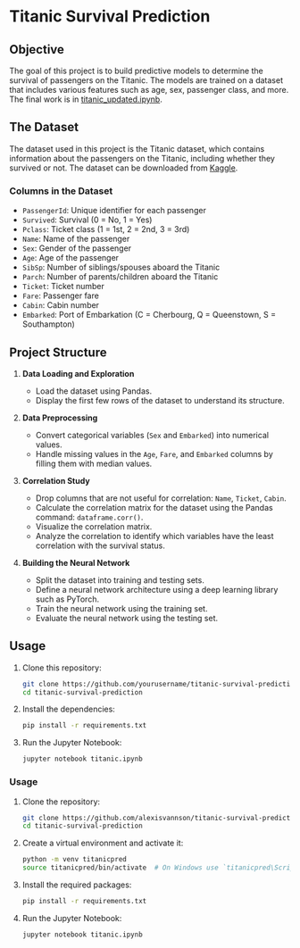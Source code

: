 # Titanic Survival Prediction

## Objective
The goal of this project is to build predictive models to determine the survival of passengers on the Titanic. The models are trained on a dataset that includes various features such as age, sex, passenger class, and more. The final work is in [titanic_updated.ipynb](https://github.com/alexisvannson/titanic-survival-prediction/blob/main/titanic_updated.ipynb).

## The Dataset
The dataset used in this project is the Titanic dataset, which contains information about the passengers on the Titanic, including whether they survived or not. The dataset can be downloaded from [Kaggle](https://www.kaggle.com/c/titanic/data).

### Columns in the Dataset
- `PassengerId`: Unique identifier for each passenger
- `Survived`: Survival (0 = No, 1 = Yes)
- `Pclass`: Ticket class (1 = 1st, 2 = 2nd, 3 = 3rd)
- `Name`: Name of the passenger
- `Sex`: Gender of the passenger
- `Age`: Age of the passenger
- `SibSp`: Number of siblings/spouses aboard the Titanic
- `Parch`: Number of parents/children aboard the Titanic
- `Ticket`: Ticket number
- `Fare`: Passenger fare
- `Cabin`: Cabin number
- `Embarked`: Port of Embarkation (C = Cherbourg, Q = Queenstown, S = Southampton)

## Project Structure
1. **Data Loading and Exploration**
   - Load the dataset using Pandas.
   - Display the first few rows of the dataset to understand its structure.

2. **Data Preprocessing**
   - Convert categorical variables (`Sex` and `Embarked`) into numerical values.
   - Handle missing values in the `Age`, `Fare`, and `Embarked` columns by filling them with median values.

3. **Correlation Study**
   - Drop columns that are not useful for correlation: `Name`, `Ticket`, `Cabin`.
   - Calculate the correlation matrix for the dataset using the Pandas command: `dataframe.corr()`.
   - Visualize the correlation matrix.
   - Analyze the correlation to identify which variables have the least correlation with the survival status.

4. **Building the Neural Network**
   - Split the dataset into training and testing sets.
   - Define a neural network architecture using a deep learning library such as PyTorch.
   - Train the neural network using the training set.
   - Evaluate the neural network using the testing set.

## Usage
1. Clone this repository:
    ```bash
    git clone https://github.com/yourusername/titanic-survival-prediction.git
    cd titanic-survival-prediction
    ```
2. Install the dependencies:
    ```bash
    pip install -r requirements.txt
    ```
3. Run the Jupyter Notebook:
    ```bash
    jupyter notebook titanic.ipynb
    ```

### Usage

1. Clone the repository:
    ```sh
    git clone https://github.com/alexisvannson/titanic-survival-prediction.git
    cd titanic-survival-prediction
    ```

2. Create a virtual environment and activate it:
    ```sh
    python -m venv titanicpred
    source titanicpred/bin/activate  # On Windows use `titanicpred\Scripts\activate`
    ```

3. Install the required packages:
    ```sh
    pip install -r requirements.txt
    ```
4. Run the Jupyter Notebook:
    ```bash
    jupyter notebook titanic.ipynb
    ```

